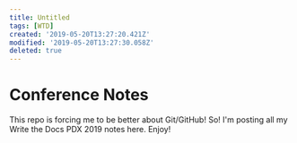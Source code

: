 ```yaml
---
title: Untitled
tags: [WTD]
created: '2019-05-20T13:27:20.421Z'
modified: '2019-05-20T13:27:30.058Z'
deleted: true
---
```


# Conference Notes

This repo is forcing me to be better about Git/GitHub! So! I'm posting all my Write the Docs PDX 2019 notes here. Enjoy!
